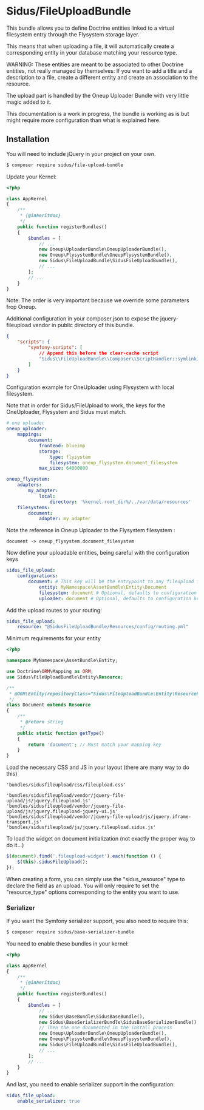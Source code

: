 Sidus/FileUploadBundle
===========

This bundle allows you to define Doctrine entities linked to a virtual filesystem entry
through the Flysystem storage layer.

This means that when uploading a file, it will automatically create a corresponding entity
in your database matching your resource type.

WARNING: These entities are meant to be associated to other Doctrine entities, not really
managed by themselves: If you want to add a title and a description to a file, create a
different entity and create an association to the resource.

The upload part is handled by the Oneup Uploader Bundle with very little magic added to it.

This documentation is a work in progress, the bundle is working as is but might require more
configuration than what is explained here.

## Installation

You will need to include jQuery in your project on your own.

```bash
$ composer require sidus/file-upload-bundle
```

Update your Kernel:

```php
<?php

class AppKernel
{
    /**
     * {@inheritdoc}
     */
    public function registerBundles()
    {
        $bundles = [
            // ...
            new Oneup\UploaderBundle\OneupUploaderBundle(),
            new Oneup\FlysystemBundle\OneupFlysystemBundle(),
            new Sidus\FileUploadBundle\SidusFileUploadBundle(),
            // ...
        ];
        // ...
    }
}
```
Note: The order is very important because we override some parameters frop Oneup.

Additional configuration in your composer.json to expose the jquery-fileupload vendor in
public directory of this bundle.

```json
{
    "scripts": {
        "symfony-scripts": [
            // Append this before the clear-cache script
            "Sidus\\FileUploadBundle\\Composer\\ScriptHandler::symlinkJQueryFileUpload"
        ]
    }
}

```

Configuration example for OneUploader using Flysystem with local filesystem.

Note that in order for Sidus/FileUpload to work, the keys for the OneUploader, Flysystem and Sidus must match.

```yml
# one uploader
oneup_uploader:
    mappings:
        document:
            frontend: blueimp
            storage:
                type: flysystem
                filesystem: oneup_flysystem.document_filesystem
            max_size: 64000000

oneup_flysystem:
    adapters:
        my_adapter:
            local:
                directory: '%kernel.root_dir%/../var/data/resources'
    filesystems:
        document:
            adapter: my_adapter
```

Note the reference in Oneup Uploader to the Flysystem filesystem :

``` document -> oneup_flysystem.document_filesystem ```

Now define your uploadable entities, being careful with the configuration keys

```yml
sidus_file_upload:
    configurations:
        document: # This key will be the entrypoint to any fileupload form widget
            entity: MyNamespace\AssetBundle\Entity\Document
            filesystem: document # Optional, defaults to configuration key
            uploader: document # Optional, defaults to configuration key
```

Add the upload routes to your routing:

```yml
sidus_file_upload:
    resource: "@SidusFileUploadBundle/Resources/config/routing.yml"
```

Minimum requirements for your entity

```php
<?php

namespace MyNamespace\AssetBundle\Entity;

use Doctrine\ORM\Mapping as ORM;
use Sidus\FileUploadBundle\Entity\Resource;

/**
 * @ORM\Entity(repositoryClass="Sidus\FileUploadBundle\Entity\ResourceRepository")
 */
class Document extends Resource
{
    /**
     * @return string
     */
    public static function getType()
    {
        return 'document'; // Must match your mapping key
    }
}
```

Load the necessary CSS and JS in your layout (there are many way to do this)

    'bundles/sidusfileupload/css/fileupload.css'

    'bundles/sidusfileupload/vendor/jquery-file-upload/js/jquery.fileupload.js'
    'bundles/sidusfileupload/vendor/jquery-file-upload/js/jquery.fileupload-jquery-ui.js'
    'bundles/sidusfileupload/vendor/jquery-file-upload/js/jquery.iframe-transport.js'
    'bundles/sidusfileupload/js/jquery.fileupload.sidus.js'


To load the widget on document initialization (not exactly the proper way to do it...)

```js
$(document).find('.fileupload-widget').each(function () {
    $(this).sidusFileUpload();
});
```

When creating a form, you can simply use the "sidus_resource" type to declare the field as an
upload. You will only require to set the "resource_type" options corresponding to the entity
you want to use.

### Serializer

If you want the Symfony serializer support, you also need to require this:

```bash
$ composer require sidus/base-serializer-bundle
```

You need to enable these bundles in your kernel:
```php
<?php

class AppKernel
{
    /**
     * {@inheritdoc}
     */
    public function registerBundles()
    {
        $bundles = [
            // ...
            new Sidus\BaseBundle\SidusBaseBundle(),
            new Sidus\BaseSerializerBundle\SidusBaseSerializerBundle(),
            // Then the one documented in the install process
            new Oneup\UploaderBundle\OneupUploaderBundle(),
            new Oneup\FlysystemBundle\OneupFlysystemBundle(),
            new Sidus\FileUploadBundle\SidusFileUploadBundle(),
            // ...
        ];
        // ...
    }
}
```

And last, you need to enable serializer support in the configuration:

```yml
sidus_file_upload:
    enable_serializer: true
```
